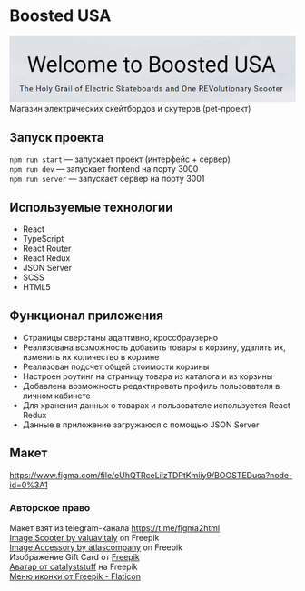 # Boosted USA
<img src='./screenshots/screen.png' alt='Boosted USA' />
Mагазин электрических скейтбордов и скутеров (pet-проект)<br />

## Запуск проекта
`npm run start` — запускает проект (интерфейс + сервер) <br />
`npm run dev` — запускает frontend на порту 3000 <br />
`npm run server` — запускает сервер на порту 3001

## Используемые технологии
* React
* TypeScript
* React Router
* React Redux
* JSON Server
* SCSS
* HTML5

## Функционал приложения
* Страницы сверстаны адаптивно, кроссбраузерно
* Реализована возможность добавить товары в корзину, удалить их, изменить их количество в корзине
* Реализован подсчет общей стоимости корзины
* Настроен роутинг на страницу товара из каталога и из корзины
* Добавлена возможность редактировать профиль пользователя в личном кабинете
* Для хранения данных о товарах и пользователе используется React Redux
* Данные в приложение загружаюся с помощью JSON Server

## Макет
https://www.figma.com/file/eUhQTRceLilzTDPtKmiiy9/BOOSTEDusa?node-id=0%3A1

### Авторское право
Макет взят из telegram-канала https://t.me/figma2html <br />
<a href="https://www.freepik.com/free-photo/black-scooter-photo-white-background-isolation_11180525.htm#query=scooter&from_query=%D1%81%D0%B0%D0%BC%D0%BE%D0%BA%D0%B0%D1%82&position=23&from_view=search&track=sph">Image Scooter by valuavitaly</a> on Freepik <br />
<a href="https://www.freepik.com/free-photo/trolley-wheels-isolated-white-background-close-up_21939070.htm#query=%D0%BA%D0%BE%D0%BB%D0%B5%D1%81%D0%BE%20%D1%81%D0%B0%D0%BC%D0%BE%D0%BA%D0%B0%D1%82%D0%B0&position=17&from_view=search&track=ais">Image Accessory by atlascompany</a> on Freepik <br />
Изображение Gift Card от <a href="https://ru.freepik.com/free-vector/_1217932.htm#query=gift%20vaucher%20scooter&position=1&from_view=search&track=ais">Freepik</a> <br />
<a href="https://ru.freepik.com/free-vector/_13486463.htm#query=avatar&position=2&from_view=search&track=sph">Аватар от catalyststuff</a> на Freepik <br />
<a href="https://www.flaticon.com/ru/free-icons/" title="меню иконки">Меню иконки от Freepik - Flaticon</a>

